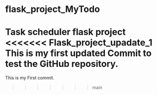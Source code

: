 # flask_project_MyTodo
 Task scheduler flask project
<<<<<<< Flask_project_upadate_1
This is my first updated Commit to test the GitHub repository.
=======
 This is my First commit.
>>>>>>> main
